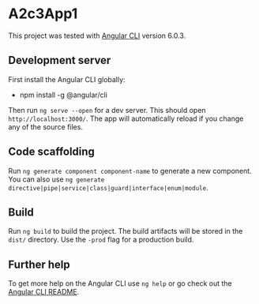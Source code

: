 # A2c3App1

This project was tested with [Angular CLI](https://github.com/angular/angular-cli) version 6.0.3.

## Development server

First install the Angular CLI globally:
  * npm install -g @angular/cli

Then run `ng serve --open` for a dev server. This should open `http://localhost:3000/`. The app will automatically reload if you change any of the source files.

## Code scaffolding

Run `ng generate component component-name` to generate a new component. You can also use `ng generate directive|pipe|service|class|guard|interface|enum|module`.

## Build

Run `ng build` to build the project. The build artifacts will be stored in the `dist/` directory. Use the `-prod` flag for a production build.

## Further help

To get more help on the Angular CLI use `ng help` or go check out the [Angular CLI README](https://github.com/angular/angular-cli/blob/master/README.md).
